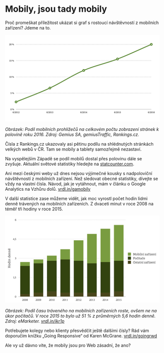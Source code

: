 # Mobily, jsou tady mobily

Proč promeškat příležitost ukázat si graf s rostoucí návštěvností z mobilních zařízení? Jdeme na to.

![Podíl mobilů](dist/images/original/vdwd/statistika-mobily.png)

*Obrázek: Podíl mobilních prohlížečů na celkovém počtu zobrazení stránek k polovině roku 2016. Zdroj: Gemius SA, gemiusTraffic,  Rankings.cz.*

Čísla z Rankings.cz ukazovaly asi pětinu podílu na shlédnutých stránkách velkých webů v ČR. Tam se mobily a tablety samozřejmě nezastaví. 

Na vyspělejším Západě se podíl mobilů dostal přes polovinu dále se zvyšuje. Aktuální světové statistiky hledejte na [statcounter.com](http://gs.statcounter.com/). 

Ani mezi českými weby už dnes nejsou výjimečné kousky s nadpoloviční návštěvností z mobilních zařízení. Než sledovat obecné statistiky, dívejte se vždy na vlastní čísla. Návod, jak je vytáhnout, mám v článku o Google Analytics na Vzhůru dolů. [vrdl.in/gamobily](http://www.vzhurudolu.cz/prirucka/google-analytics-vyvojari#prohlizece-operacni-systemy-mobilni-zarizeni)

V další statistice zase můžeme vidět, jak moc vyrostl počet hodin lidmi denně  trávených na mobilních zařízeních. Z dvaceti minut v roce 2008 na téměř tři hodiny v roce 2015.

![eMarketer: Čas na mobilech](dist/images/original/vdwd/statistika-cas-emarketer.jpg)

*Obrázek: Podíl času tráveného na mobilních zařízeních roste, ovšem ne na úkor počítačů. V roce 2015 to bylo už 51 % z průměrných 5,6 hodin denně. Zdroj: eMarketer. [vrdl.in/ikr1p](http://www.slideshare.net/kleinerperkins/internet-trends-v1/14-14Internet_Usage_Engagement_Growth_Solid11)*

Potřebujete kolegy nebo klienty přesvědčit ještě dalšími čísly? Rád vám doporučím knížku „Going Responsive“ od Karen McGrane. [vrdl.in/goingrwd](https://abookapart.com/products/going-responsive) 

Ale vy už dávno víte, že mobily jsou pro Web zásadní, že ano? 
